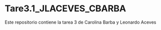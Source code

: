 # Tare3.1_JLACEVES_CBARBA
Este repositorio contiene la tarea 3 de Carolina Barba y Leonardo Aceves 
